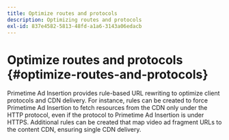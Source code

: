 ```yaml
---
title: Optimize routes and protocols
description: Optimizing routes and protocols
exl-id: 837e4582-5813-48fd-a1a6-3143a06edacb
---
```

# Optimize routes and protocols {#optimize-routes-and-protocols}

Primetime Ad Insertion provides rule-based URL rewriting to optimize client protocols and CDN delivery.  For instance, rules can be created to force Primetime Ad Insertion to fetch resources from the CDN only under the HTTP protocol, even if the protocol to Primetime Ad Insertion is under HTTPS.  Additional rules can be created that map video ad fragment URLs to the content CDN, ensuring single CDN delivery.
